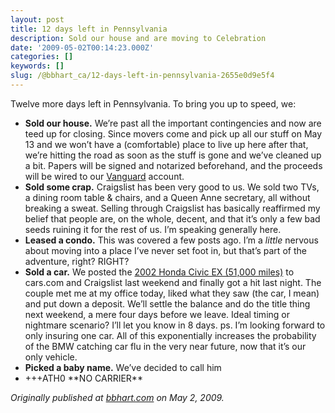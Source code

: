 ```yaml
---
layout: post
title: 12 days left in Pennsylvania
description: Sold our house and are moving to Celebration
date: '2009-05-02T00:14:23.000Z'
categories: []
keywords: []
slug: /@bbhart_ca/12-days-left-in-pennsylvania-2655e0d9e5f4
---
```


Twelve more days left in Pennsylvania. To bring you up to speed, we:

*   **Sold our house.** We’re past all the important contingencies and now are teed up for closing. Since movers come and pick up all our stuff on May 13 and we won’t have a (comfortable) place to live up here after that, we’re hitting the road as soon as the stuff is gone and we’ve cleaned up a bit. Papers will be signed and notarized beforehand, and the proceeds will be wired to our [Vanguard](http://www.vanguard.com/) account.
*   **Sold some crap.** Craigslist has been very good to us. We sold two TVs, a dining room table & chairs, and a Queen Anne secretary, all without breaking a sweat. Selling through Craigslist has basically reaffirmed my belief that people are, on the whole, decent, and that it’s only a few bad seeds ruining it for the rest of us. I’m speaking generally here.
*   **Leased a condo.** This was covered a few posts ago. I’m a _little_ nervous about moving into a place I’ve never set foot in, but that’s part of the adventure, right? RIGHT?
*   **Sold a car.** We posted the [2002 Honda Civic EX (51,000 miles)](http://www.flickr.com/photos/brianhart/tags/honda/) to cars.com and Craigslist last weekend and finally got a hit last night. The couple met me at my office today, liked what they saw (the car, I mean) and put down a deposit. We’ll settle the balance and do the title thing next weekend, a mere four days before we leave. Ideal timing or nightmare scenario? I’ll let you know in 8 days. ps. I’m looking forward to only insuring one car. All of this exponentially increases the probability of the BMW catching car flu in the very near future, now that it’s our only vehicle.
*   **Picked a baby name.** We’ve decided to call him
*   +++ATH0 \*\*NO CARRIER\*\*

_Originally published at_ [_bbhart.com_](https://bbhart.com/12-days-2122c19291df) _on May 2, 2009._
